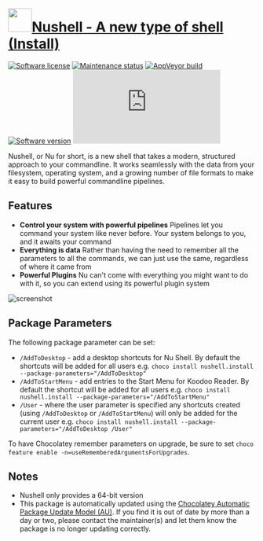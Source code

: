 # [<img src="https://cdn.jsdelivr.net/gh/dgalbraith/chocolatey-packages@e1f9ccab58bbb3818c8b08f2ed977c0cbfae1d87/icons/nushell.png" width="48" height="48" />Nushell - A new type of shell (Install)](https://chocolatey.org/packages/nushell.install)

[![Software license](https://img.shields.io/github/license/nushell/nushell)](https://github.com/nushell/nushell/blob/main/LICENSE)
[![Maintenance status](https://img.shields.io/badge/maintained%3F-yes-green.svg)](https://gitHub.com/dgalbraith/chocolatey-packages/graphs/commit-activity)
[![AppVeyor build](https://img.shields.io/appveyor/ci/dgalbraith/chocolatey-packages)](https://ci.appveyor.com/project/dgalbraith/chocolatey-packages)
[![Software version](https://img.shields.io/badge/Source-v0.104.0-blue.svg)](https://github.com/nushell/nushell/releases/tag/0.104.0)
[![Chocolatey package version](https://img.shields.io/chocolatey/v/nushell.install?label=Chocolatey)](https://chocolatey.org/packages/nushell.install)

Nushell, or Nu for short, is a new shell that takes a modern, structured approach to your commandline. It works
seamlessly with the data from your filesystem, operating system, and a growing number of file formats to make it easy
to build powerful commandline pipelines.

## Features

* **Control your system with powerful pipelines** Pipelines let you command your system like never before. Your system
belongs to you, and it awaits your command
* **Everything is data** Rather than having the need to remember all the parameters to all the commands, we can just use
the same, regardless of where it came from
* **Powerful Plugins** Nu can't come with everything you might want to do with it, so you can extend using its powerful
plugin system

![screenshot](https://cdn.jsdelivr.net/gh/dgalbraith/chocolatey-packages@e1f9ccab58bbb3818c8b08f2ed977c0cbfae1d87/automatic/nushell/screenshot.png)

## Package Parameters

The following package parameter can be set:

* `/AddToDesktop` - add a desktop shortcuts for Nu Shell.  By default the shortcuts will be added for all users
e.g. `choco install nushell.install --package-parameters="/AddToDesktop"`
* `/AddToStartMenu` - add entries to the Start Menu for Koodoo Reader.  By default the shortcut will be added for all
users
e.g. `choco install nushell.install --package-parameters="/AddToStartMenu"`
* `/User` - where the user parameter is specified any shortcuts created (using `/AddToDesktop` or `/AddToStartMenu`)
will only be added for the current user
e.g. `choco install nushell.install --package-parameters="/AddToDesktop /User"`

To have Chocolatey remember parameters on upgrade, be sure to set `choco feature enable -n=useRememberedArgumentsForUpgrades`.

## Notes

* Nushell only provides a 64-bit version
* This package is automatically updated using the [Chocolatey Automatic Package Update Model (AU)](https://github.com/majkinetor/au/blob/master/README.md).
If you find it is out of date by more than a day or two, please contact the maintainer(s) and let them know the package is no longer updating correctly.
